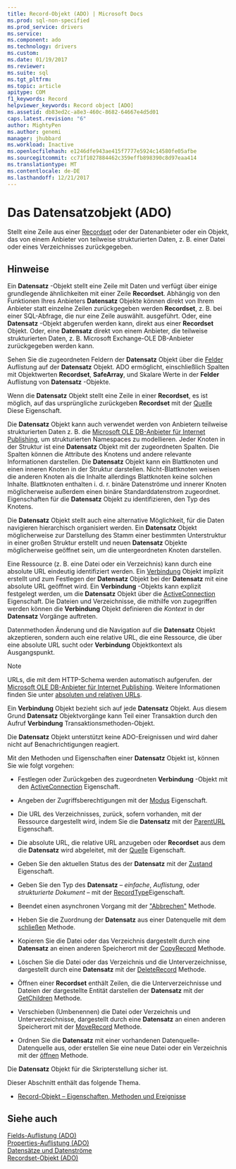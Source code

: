 ```yaml
---
title: Record-Objekt (ADO) | Microsoft Docs
ms.prod: sql-non-specified
ms.prod_service: drivers
ms.service: 
ms.component: ado
ms.technology: drivers
ms.custom: 
ms.date: 01/19/2017
ms.reviewer: 
ms.suite: sql
ms.tgt_pltfrm: 
ms.topic: article
apitype: COM
f1_keywords: Record
helpviewer_keywords: Record object [ADO]
ms.assetid: db83ed2c-a8e3-460c-8682-64667e4d5d01
caps.latest.revision: "6"
author: MightyPen
ms.author: genemi
manager: jhubbard
ms.workload: Inactive
ms.openlocfilehash: e1246dfe943ae415f7777e5924c14580fe05afbe
ms.sourcegitcommit: cc71f1027884462c359effb898390c8d97eaa414
ms.translationtype: MT
ms.contentlocale: de-DE
ms.lasthandoff: 12/21/2017
---
```

# <a name="record-object-ado"></a>Das Datensatzobjekt (ADO)
Stellt eine Zeile aus einer [Recordset](../../../ado/reference/ado-api/recordset-object-ado.md) oder der Datenanbieter oder ein Objekt, das von einem Anbieter von teilweise strukturierten Daten, z. B. einer Datei oder eines Verzeichnisses zurückgegeben.  
  
## <a name="remarks"></a>Hinweise  
 Ein **Datensatz** -Objekt stellt eine Zeile mit Daten und verfügt über einige grundlegende ähnlichkeiten mit einer Zeile **Recordset**. Abhängig von den Funktionen Ihres Anbieters **Datensatz** Objekte können direkt von Ihrem Anbieter statt einzelne Zeilen zurückgegeben werden **Recordset**, z. B. bei einer SQL-Abfrage, die nur eine Zeile auswählt. ausgeführt. Oder, eine **Datensatz** -Objekt abgerufen werden kann, direkt aus einer **Recordset** Objekt. Oder, eine **Datensatz** direkt von einem Anbieter, die teilweise strukturierten Daten, z. B. Microsoft Exchange-OLE DB-Anbieter zurückgegeben werden kann.  
  
 Sehen Sie die zugeordneten Feldern der **Datensatz** Objekt über die [Felder](../../../ado/reference/ado-api/fields-collection-ado.md) Auflistung auf der **Datensatz** Objekt. ADO ermöglicht, einschließlich Spalten mit Objektwerten **Recordset**, **SafeArray**, und Skalare Werte in der **Felder** Auflistung von **Datensatz** -Objekte.  
  
 Wenn die **Datensatz** Objekt stellt eine Zeile in einer **Recordset**, es ist möglich, auf das ursprüngliche zurückgeben **Recordset** mit der [Quelle](../../../ado/reference/ado-api/source-property-ado-record.md) Diese Eigenschaft.  
  
 Die **Datensatz** Objekt kann auch verwendet werden von Anbietern teilweise strukturierten Daten z. B. die [Microsoft OLE DB-Anbieter für Internet Publishing](../../../ado/guide/appendixes/microsoft-ole-db-provider-for-internet-publishing.md), um strukturierten Namespaces zu modellieren. Jeder Knoten in der Struktur ist eine **Datensatz** Objekt mit der zugeordneten Spalten. Die Spalten können die Attribute des Knotens und andere relevante Informationen darstellen. Die **Datensatz** Objekt kann ein Blattknoten und einen inneren Knoten in der Struktur darstellen. Nicht-Blattknoten weisen die anderen Knoten als die Inhalte allerdings Blattknoten keine solchen Inhalte. Blattknoten enthalten i. d. r. binäre Datenströme und innerer Knoten möglicherweise außerdem einen binäre Standarddatenstrom zugeordnet. Eigenschaften für die **Datensatz** Objekt zu identifizieren, den Typ des Knotens.  
  
 Die **Datensatz** Objekt stellt auch eine alternative Möglichkeit, für die Daten navigieren hierarchisch organisiert werden. Ein **Datensatz** Objekt möglicherweise zur Darstellung des Stamm einer bestimmten Unterstruktur in einer großen Struktur erstellt und neuen **Datensatz** Objekte möglicherweise geöffnet sein, um die untergeordneten Knoten darstellen.  
  
 Eine Ressource (z. B. eine Datei oder ein Verzeichnis) kann durch eine absolute URL eindeutig identifiziert werden. Ein [Verbindung](../../../ado/reference/ado-api/connection-object-ado.md) Objekt implizit erstellt und zum Festlegen der **Datensatz** Objekt bei der **Datensatz** mit eine absolute URL geöffnet wird. Ein **Verbindung** -Objekts kann explizit festgelegt werden, um die **Datensatz** Objekt über die [ActiveConnection](../../../ado/reference/ado-api/activeconnection-property-ado.md) Eigenschaft. Die Dateien und Verzeichnisse, die mithilfe von zugegriffen werden können die **Verbindung** Objekt definieren die *Kontext* in der **Datensatz** Vorgänge auftreten.  
  
 Datenmethoden Änderung und die Navigation auf die **Datensatz** Objekt akzeptieren, sondern auch eine relative URL, die eine Ressource, die über eine absolute URL sucht oder **Verbindung** Objektkontext als Ausgangspunkt.  
  
> [!NOTE]
>  URLs, die mit dem HTTP-Schema werden automatisch aufgerufen. der [Microsoft OLE DB-Anbieter für Internet Publishing](../../../ado/guide/appendixes/microsoft-ole-db-provider-for-internet-publishing.md). Weitere Informationen finden Sie unter [absoluten und relativen URLs](../../../ado/guide/data/absolute-and-relative-urls.md).  
  
 Ein **Verbindung** Objekt bezieht sich auf jede **Datensatz** Objekt. Aus diesem Grund **Datensatz** Objektvorgänge kann Teil einer Transaktion durch den Aufruf **Verbindung** Transaktionsmethoden-Objekt.  
  
 Die **Datensatz** Objekt unterstützt keine ADO-Ereignissen und wird daher nicht auf Benachrichtigungen reagiert.  
  
 Mit den Methoden und Eigenschaften einer **Datensatz** Objekt ist, können Sie wie folgt vorgehen:  
  
-   Festlegen oder Zurückgeben des zugeordneten **Verbindung** -Objekt mit den [ActiveConnection](../../../ado/reference/ado-api/activeconnection-property-ado.md) Eigenschaft.  
  
-   Angeben der Zugriffsberechtigungen mit der [Modus](../../../ado/reference/ado-api/mode-property-ado.md) Eigenschaft.  
  
-   Die URL des Verzeichnisses, zurück, sofern vorhanden, mit der Ressource dargestellt wird, indem Sie die **Datensatz** mit der [ParentURL](../../../ado/reference/ado-api/parenturl-property-ado.md) Eigenschaft.  
  
-   Die absolute URL, die relative URL anzugeben oder **Recordset** aus dem die **Datensatz** wird abgeleitet, mit der [Quelle](../../../ado/reference/ado-api/source-property-ado-record.md) Eigenschaft.  
  
-   Geben Sie den aktuellen Status des der **Datensatz** mit der [Zustand](../../../ado/reference/ado-api/state-property-ado.md) Eigenschaft.  
  
-   Geben Sie den Typ des **Datensatz** – *einfache*, *Auflistung*, oder *strukturierte Dokument* – mit der [RecordType](../../../ado/reference/ado-api/recordtype-property-ado.md)Eigenschaft.  
  
-   Beendet einen asynchronen Vorgang mit der ["Abbrechen"](../../../ado/reference/ado-api/cancel-method-ado.md) Methode.  
  
-   Heben Sie die Zuordnung der **Datensatz** aus einer Datenquelle mit dem [schließen](../../../ado/reference/ado-api/close-method-ado.md) Methode.  
  
-   Kopieren Sie die Datei oder das Verzeichnis dargestellt durch eine **Datensatz** an einen anderen Speicherort mit der [CopyRecord](../../../ado/reference/ado-api/copyrecord-method-ado.md) Methode.  
  
-   Löschen Sie die Datei oder das Verzeichnis und die Unterverzeichnisse, dargestellt durch eine **Datensatz** mit der [DeleteRecord](../../../ado/reference/ado-api/deleterecord-method-ado.md) Methode.  
  
-   Öffnen einer **Recordset** enthält Zeilen, die die Unterverzeichnisse und Dateien der dargestellte Entität darstellen der **Datensatz** mit der [GetChildren](../../../ado/reference/ado-api/getchildren-method-ado.md) Methode.  
  
-   Verschieben (Umbenennen) die Datei oder Verzeichnis und Unterverzeichnisse, dargestellt durch eine **Datensatz** an einen anderen Speicherort mit der [MoveRecord](../../../ado/reference/ado-api/moverecord-method-ado.md) Methode.  
  
-   Ordnen Sie die **Datensatz** mit einer vorhandenen Datenquelle-Datenquelle aus, oder erstellen Sie eine neue Datei oder ein Verzeichnis mit der [öffnen](../../../ado/reference/ado-api/open-method-ado-record.md) Methode.  
  
 Die **Datensatz** Objekt für die Skripterstellung sicher ist.  
  
 Dieser Abschnitt enthält das folgende Thema.  
  
-   [Record-Objekt – Eigenschaften, Methoden und Ereignisse](../../../ado/reference/ado-api/record-object-properties-methods-and-events.md)  
  
## <a name="see-also"></a>Siehe auch  
 [Fields-Auflistung (ADO)](../../../ado/reference/ado-api/fields-collection-ado.md)   
 [Properties-Auflistung (ADO)](../../../ado/reference/ado-api/properties-collection-ado.md)   
 [Datensätze und Datenströme](../../../ado/guide/data/records-and-streams.md)   
 [Recordset-Objekt (ADO)](../../../ado/reference/ado-api/recordset-object-ado.md)
